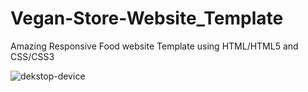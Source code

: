 # Vegan-Store-Website_Template
Amazing Responsive Food website Template using HTML/HTML5 and CSS/CSS3 

![dekstop-device](https://user-images.githubusercontent.com/40789486/63003180-49daee80-be95-11e9-8baf-1d0d0732fc4c.png)

